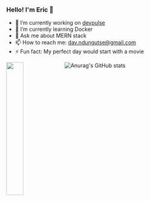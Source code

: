 ### Hello! I'm Eric 👋

- 🔭 I’m currently working on [devpulse](https://github.com/atlp-rwanda/atlp-pulse-fn)
- 🌱 I’m currently learning Docker
- 💬 Ask me about MERN stack
- 📫 How to reach me: dav.ndungutse@gmail.com
- ⚡ Fun fact: My perfect day would start with a movie

![Anurag's GitHub stats](https://github-readme-stats.vercel.app/api?username=ericndungutse&show_icons=true)
<img align="left" width="30%" src="https://github-readme-stats.vercel.app/api/top-langs/?username=ericndungutse&layout=compact"/>
